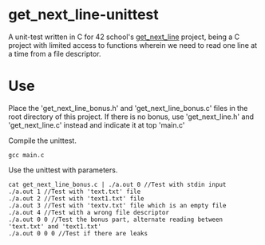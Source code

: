 # get_next_line-unittest

A unit-test written in C for 42 school's [get_next_line](https://github.com/artainmo/get_next_line) project, being a C project with limited access to functions wherein we need to read one line at a time from a file descriptor.

# Use
Place the 'get_next_line_bonus.h' and 'get_next_line_bonus.c' files in the root directory of this project. If there is no bonus, use 'get_next_line.h' and 'get_next_line.c' instead and indicate it at top 'main.c'

Compile the unittest.
```
gcc main.c
```

Use the unittest with parameters.
```
cat get_next_line_bonus.c | ./a.out 0 //Test with stdin input
./a.out 1 //Test with 'text.txt' file
./a.out 2 //Test with 'text1.txt' file
./a.out 3 //Test with 'textv.txt' file which is an empty file
./a.out 4 //Test with a wrong file descriptor
./a.out 0 0 //Test the bonus part, alternate reading between 'text.txt' and 'text1.txt'
./a.out 0 0 0 //Test if there are leaks
```

